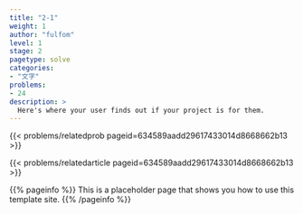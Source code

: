 ```yaml
---
title: "2-1"
weight: 1
author: "fulfom"
level: 1
stage: 2
pagetype: solve
categories: 
- "文字"
problems:
- 24
description: >
  Here's where your user finds out if your project is for them.
---
```


{{< problems/relatedprob pageid=634589aadd29617433014d8668662b13 >}}

{{< problems/relatedarticle pageid=634589aadd29617433014d8668662b13 >}}

{{% pageinfo %}}
This is a placeholder page that shows you how to use this template site.
{{% /pageinfo %}}